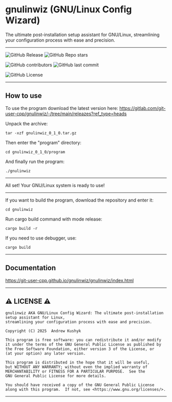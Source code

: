 # gnulinwiz (GNU/Linux Config Wizard)

The ultimate post-installation setup assistant for GNU/Linux, streamlining your configuration process with ease and precision.

---

![GitHub Release](https://img.shields.io/github/v/release/git-user-cpp/gnulinwiz?style=flat-square&logo=github)
![GitHub Repo stars](https://img.shields.io/github/stars/git-user-cpp/gnulinwiz?style=flat-square&logo=github)

![GitHub contributors](https://img.shields.io/github/contributors/git-user-cpp/gnulinwiz?style=flat-square&logo=github) ![GitHub last commit](https://img.shields.io/github/last-commit/git-user-cpp/gnulinwiz?style=flat-square&logo=github)

![GitHub License](https://img.shields.io/github/license/git-user-cpp/gnulinwiz?style=flat-square&logo=github)

---

## How to use

To use the program download the latest version here: 
https://gitlab.com/git-user-cpp/gnulinwiz/-/tree/main/releazes?ref_type=heads

Unpack the archive:
```
tar -xzf gnulinwiz_0_1_0.tar.gz
```
Then enter the "program" directory:
```
cd gnulinwiz_0_1_0/program
```
And finally run the program:
```
./gnulinwiz
```

---

All set! Your GNU/Linux system is ready to use!

---

If you want to build the program, download the repository and enter it:
```
cd gnulinwiz
```
Run cargo build command with mode release:
```
cargo build -r
```
If you need to use debugger, use:
```
cargo build
```

---

## Documentation
https://git-user-cpp.github.io/gnulinwiz/gnulinwiz/index.html

---

## ⚠️ LICENSE ⚠️

    gnulinwiz AKA GNU/Linux Config Wizard: The ultimate post-installation setup assistant for Linux,
    streamlining your configuration process with ease and precision.

    Copyright (C) 2025  Andrew Kushyk

    This program is free software: you can redistribute it and/or modify
    it under the terms of the GNU General Public License as published by
    the Free Software Foundation, either version 3 of the License, or
    (at your option) any later version.

    This program is distributed in the hope that it will be useful,
    but WITHOUT ANY WARRANTY; without even the implied warranty of
    MERCHANTABILITY or FITNESS FOR A PARTICULAR PURPOSE.  See the
    GNU General Public License for more details.

    You should have received a copy of the GNU General Public License
    along with this program.  If not, see <https://www.gnu.org/licenses/>.

---
